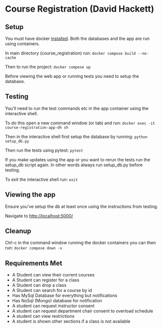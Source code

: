 # Course Registration (David Hackett)

## Setup

You must have docker [installed](https://www.docker.com/). Both the databases and the app are run using containers.

In main directory (course_registration) run:
`docker compose build --no-cache`

Then to run the project:
`docker compose up`

Before viewing the web app or running tests you need to setup the database.

## Testing

You'll need to run the test commands etc in the app container using the interactive shell.

To do this open a new command window (or tab) and run:
`docker exec -it course-registration-app-dh sh`

Then in the interactive shell first setup the database by running:
`python setup_db.py`

Then run the tests using pytest:
`pytest`

If you make updates using the app or you want to rerun the tests run the setup_db script again. In other words always run setup_db.py before testing.

To exit the interactive shell run:
`exit`

## Viewing the app

Ensure you've setup the db at least once using the instructions from testing.

Navigate to [http://localhost:5000/](http://localhost:5000/)

## Cleanup

Ctrl-c in the command window running the docker containers you can then run:
`docker compose down -v`

## Requirements Met

- A Student can view their current courses
- A Student can register for a class
- A Student can drop a class
- A Student can search for a course by id
- Has MySql Database for everything but notifications
- Has NoSql (Mongo) database for notification
- A student can request instructor consent
- A student can request department chair consent to overload schedule
- A student can view restrictions
- A student is shown other sections if a class is not available

